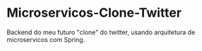 # Microservicos-Clone-Twitter
Backend do meu futuro "clone" do twitter, usando arquitetura de microservicos com Spring.
